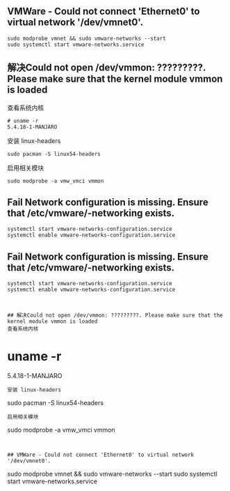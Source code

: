 ## VMWare - Could not connect 'Ethernet0' to virtual network '/dev/vmnet0'.

```
sudo modprobe vmnet && sudo vmware-networks --start
sudo systemctl start vmware-networks.service
```


## 解决Could not open /dev/vmmon: ?????????. Please make sure that the kernel module vmmon is loaded
查看系统内核
```
# uname -r
5.4.18-1-MANJARO
```
安装 linux-headers
```
sudo pacman -S linux54-headers
```
启用相关模块
```
sudo modprobe -a vmw_vmci vmmon
```


## Fail Network configuration is missing. Ensure that /etc/vmware/-networking exists.
```
systemctl start vmware-networks-configuration.service
systemctl enable vmware-networks-configuration.service
```



## Fail Network configuration is missing. Ensure that /etc/vmware/-networking exists.
```
systemctl start vmware-networks-configuration.service
systemctl enable vmware-networks-configuration.service



## 解决Could not open /dev/vmmon: ?????????. Please make sure that the kernel module vmmon is loaded
查看系统内核
```
# uname -r
5.4.18-1-MANJARO
```
安装 linux-headers
```
sudo pacman -S linux54-headers
```
启用相关模块
```
sudo modprobe -a vmw_vmci vmmon
```


## VMWare - Could not connect 'Ethernet0' to virtual network '/dev/vmnet0'.

```
sudo modprobe vmnet && sudo vmware-networks --start
sudo systemctl start vmware-networks.service
